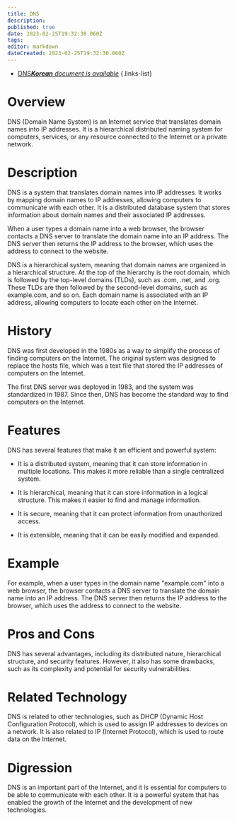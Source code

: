 ```yaml
---
title: DNS
description: 
published: true
date: 2023-02-25T19:32:30.060Z
tags: 
editor: markdown
dateCreated: 2023-02-25T19:32:30.060Z
---
```


- [DNS***Korean** document is available*](/ko/Knowledge-base/Dictionary/dns)
{.links-list}


# Overview

DNS (Domain Name System) is an Internet service that translates domain names into IP addresses. It is a hierarchical distributed naming system for computers, services, or any resource connected to the Internet or a private network.

# Description

DNS is a system that translates domain names into IP addresses. It works by mapping domain names to IP addresses, allowing computers to communicate with each other. It is a distributed database system that stores information about domain names and their associated IP addresses.

When a user types a domain name into a web browser, the browser contacts a DNS server to translate the domain name into an IP address. The DNS server then returns the IP address to the browser, which uses the address to connect to the website.

DNS is a hierarchical system, meaning that domain names are organized in a hierarchical structure. At the top of the hierarchy is the root domain, which is followed by the top-level domains (TLDs), such as .com, .net, and .org. These TLDs are then followed by the second-level domains, such as example.com, and so on. Each domain name is associated with an IP address, allowing computers to locate each other on the Internet.

# History

DNS was first developed in the 1980s as a way to simplify the process of finding computers on the Internet. The original system was designed to replace the hosts file, which was a text file that stored the IP addresses of computers on the Internet.

The first DNS server was deployed in 1983, and the system was standardized in 1987. Since then, DNS has become the standard way to find computers on the Internet.

# Features

DNS has several features that make it an efficient and powerful system:

- It is a distributed system, meaning that it can store information in multiple locations. This makes it more reliable than a single centralized system.

- It is hierarchical, meaning that it can store information in a logical structure. This makes it easier to find and manage information.

- It is secure, meaning that it can protect information from unauthorized access.

- It is extensible, meaning that it can be easily modified and expanded.

# Example

For example, when a user types in the domain name "example.com" into a web browser, the browser contacts a DNS server to translate the domain name into an IP address. The DNS server then returns the IP address to the browser, which uses the address to connect to the website.

# Pros and Cons

DNS has several advantages, including its distributed nature, hierarchical structure, and security features. However, it also has some drawbacks, such as its complexity and potential for security vulnerabilities.

# Related Technology

DNS is related to other technologies, such as DHCP (Dynamic Host Configuration Protocol), which is used to assign IP addresses to devices on a network. It is also related to IP (Internet Protocol), which is used to route data on the Internet.

# Digression

DNS is an important part of the Internet, and it is essential for computers to be able to communicate with each other. It is a powerful system that has enabled the growth of the Internet and the development of new technologies.